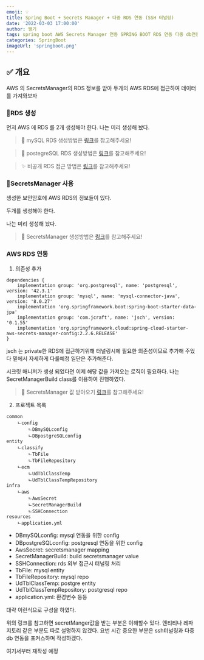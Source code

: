 ```yaml
---
emoji: 💡
title: Spring Boot + Secrets Manager + 다중 RDS 연동 (SSH 터널링)
date: '2022-03-03 17:00:00'
author: 쩡기
tags: spring boot AWS Secrets Manager 연동 SPRING BOOT RDS 연동 다중 db연동 multidb rds 여러개 rds 다중연결
categories: SpringBoot
imageUrl: 'springboot.png'
---
```


## ✅ 개요
AWS 의 SecretsManager의 RDS 정보를 받아 두개의 AWS RDS에 접근하여 데이터를 가져와보자
<br>

### 🔑RDS 생성
먼저 AWS 에 RDS 를 2개 생성해야 한다.
나는 미리 생성해 놨다.
> 🦄 mySQL RDS 생성방법은 [링크](https://leesungki.github.io/gatsby-aws-study-aws-rds-conection-mySQL/)를 참고해주세요!

> 🦄 postegreSQL RDS 생성방법은 [링크](https://leesungki.github.io/gatsby-aws-study-aws-rds-conection-postgreSQL/)를 참고해주세요!

> ✨ 비공개 RDS 접근 방법은 [링크](https://leesungki.github.io/gatsby-aws-study-rds-private/)를 참고해주세요!

### 🔑SecretsManager 사용

생성한 보안암호에 AWS RDS의 정보들이 있다. 

두개를 생성해야 한다.

나는 미리 생성해 놨다.
> 🦄 SecretsManager 생성방법은 [링크](https://leesungki.github.io/gatsby-aws-study-secretsManager-tutorial/#rds-데이터-베이스에-대한-자격증명-방식)를 참고해주세요!

### AWS RDS 연동

1. 의존성 추가
```
dependencies {    
    implementation group: 'org.postgresql', name: 'postgresql', version: '42.3.1'
    implementation group: 'mysql', name: 'mysql-connector-java', version: '8.0.27'
    implementation 'org.springframework.boot:spring-boot-starter-data-jpa'
    implementation group: 'com.jcraft', name: 'jsch', version: '0.1.55'
    implementation 'org.springframework.cloud:spring-cloud-starter-aws-secrets-manager-config:2.2.6.RELEASE'
}
```
jsch 는 private한 RDS에 접근하기위해 터널링시에 필요한 의존성이므로 추가해 주었다 밑에서 자세하게 다룰예정 일단은 추가해준다.

시크릿 매니저가 생성 되었다면 이제 해당 값을 가져오는 로직이 필요하다.
나는 SecretManagerBuild class를 이용하여 진행하였다.
> 🦄 SecretsManager 값 받아오기 [링크](https://leesungki.github.io/gatsby-springboot-study-secretsManager/#secretmanagerbuild-class-%EC%82%AC%EC%9A%A9)를 참고해주세요!

2. 프로젝트 목록
```
common
    ㄴconfig
        ㄴDBmySQLconfig
        ㄴDBpostgreSQLconfig
entity
    ㄴclassify
        ㄴTbFile
        ㄴTbFileRepository
    ㄴecm
        ㄴUdTblClassTemp
        ㄴUdTblClassTempRepository            
infra
    ㄴaws
        ㄴAwsSecret
        ㄴSecretManagerBuild
        ㄴSSHConnection
resources
    ㄴapplication.yml
```

- DBmySQLconfig: mysql 연동을 위한 config
- DBpostgreSQLconfig: postgresql 연동을 위한 config
- AwsSecret: secretsmanager mapping
- SecretManagerBuild: build secretsmanager value 
- SSHConnection: rds 외부 접근시 터널링 처리
- TbFile: mysql entity
- TbFileRepository: mysql repo
- UdTblClassTemp: postgre entity
- UdTblClassTempRepository: postgresql repo
- application.yml: 환경변수 등등

대략 이런식으로 구성을 하였다.

위의 링크를 참고하면 secretManger값을 받는 부분은 이해할수 있다.
엔티티나 레파지토리 같은 부분도 따로 설명하지 않겠다.
요번 시간 중요한 부분은 ssh터널링과 다중db 연동을 포커스하며 작성하겠다.

여기서부터 재작성 예정
<!-- 03/////////////////////04 -->

<br>
<br>

```toc

```
